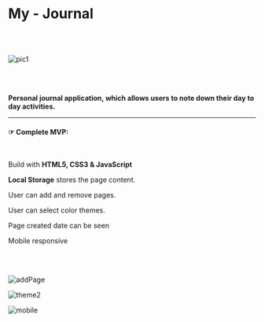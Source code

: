 # My - Journal

</br>
</br>

![pic1](https://user-images.githubusercontent.com/68109485/114334019-57171780-9b67-11eb-9037-b08a66e9e4fd.PNG)

</br>
</br>

**Personal journal application, which allows users to note down their day to day activities.**

---

#### &#9758; Complete MVP:

</br>

Build with **HTML5, CSS3 & JavaScript**

**Local Storage** stores the page content.

User can add and remove pages.

User can select color themes.

Page created date can be seen

Mobile responsive

</br>
</br>

![addPage](https://user-images.githubusercontent.com/68109485/114334640-9f830500-9b68-11eb-9f0e-fedc861c8676.PNG)

![theme2](https://user-images.githubusercontent.com/68109485/114334258-d278c900-9b67-11eb-9ad5-9ab36b4ac04a.PNG)

![mobile](https://user-images.githubusercontent.com/68109485/114334256-d1479c00-9b67-11eb-9f39-c85d78cf4bec.PNG)
</br>
</br>
